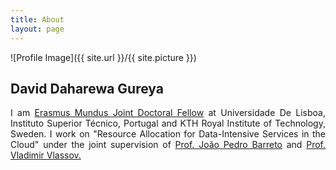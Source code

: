```yaml
---
title: About
layout: page
---
```

![Profile Image]({{ site.url }}/{{ site.picture }})

<h2>David Daharewa Gureya</h2>

<p align="justify">I am <a href="emjd-dc.eu">Erasmus Mundus Joint Doctoral Fellow</a> at Universidade De Lisboa, Instituto Superior Técnico, Portugal and KTH Royal Institute of Technology, Sweden. I work on "Resource Allocation for Data-Intensive Services in the Cloud" under the joint supervision of <a href="http://www.gsd.inesc-id.pt/~jpbarreto/">Prof. João Pedro Barreto</a> and <a href="https://people.kth.se/~vladv/">Prof. Vladimir Vlassov.
